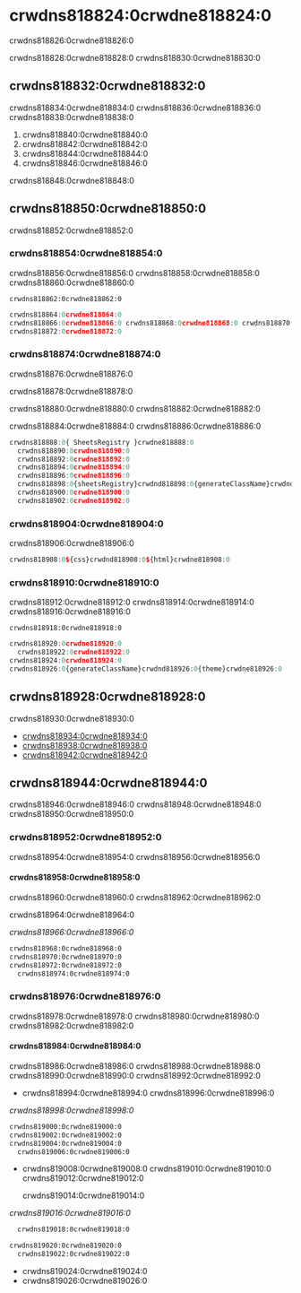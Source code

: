 # crwdns818824:0crwdne818824:0

<p class="description">crwdns818826:0crwdne818826:0</p>

crwdns818828:0crwdne818828:0 crwdns818830:0crwdne818830:0

## crwdns818832:0crwdne818832:0

crwdns818834:0crwdne818834:0 crwdns818836:0crwdne818836:0 crwdns818838:0crwdne818838:0

1. crwdns818840:0crwdne818840:0
2. crwdns818842:0crwdne818842:0
3. crwdns818844:0crwdne818844:0
4. crwdns818846:0crwdne818846:0

crwdns818848:0crwdne818848:0

## crwdns818850:0crwdne818850:0

crwdns818852:0crwdne818852:0

### crwdns818854:0crwdne818854:0

crwdns818856:0crwdne818856:0 crwdns818858:0crwdne818858:0 crwdns818860:0crwdne818860:0

`crwdns818862:0crwdne818862:0`

```js
crwdns818864:0crwdne818864:0
crwdns818866:0crwdne818866:0 crwdns818868:0crwdne818868:0 crwdns818870:0crwdne818870:0
crwdns818872:0crwdne818872:0
```

### crwdns818874:0crwdne818874:0

crwdns818876:0crwdne818876:0

crwdns818878:0crwdne818878:0

crwdns818880:0crwdne818880:0 crwdns818882:0crwdne818882:0

crwdns818884:0crwdne818884:0 crwdns818886:0crwdne818886:0

```jsx
crwdns818888:0{ SheetsRegistry }crwdne818888:0
  crwdns818890:0crwdne818890:0
  crwdns818892:0crwdne818892:0
  crwdns818894:0crwdne818894:0
  crwdns818896:0crwdne818896:0
  crwdns818898:0{sheetsRegistry}crwdnd818898:0{generateClassName}crwdnd818898:0{theme}crwdnd818898:0{sheetsManager}crwdne818898:0
  crwdns818900:0crwdne818900:0
  crwdns818902:0crwdne818902:0
```

### crwdns818904:0crwdne818904:0

crwdns818906:0crwdne818906:0

```js
crwdns818908:0${css}crwdnd818908:0${html}crwdne818908:0
```

### crwdns818910:0crwdne818910:0

crwdns818912:0crwdne818912:0 crwdns818914:0crwdne818914:0 crwdns818916:0crwdne818916:0

`crwdns818918:0crwdne818918:0`

```jsx
crwdns818920:0crwdne818920:0
  crwdns818922:0crwdne818922:0
crwdns818924:0crwdne818924:0
crwdns818926:0{generateClassName}crwdnd818926:0{theme}crwdne818926:0
```

## crwdns818928:0crwdne818928:0

crwdns818930:0crwdne818930:0

- [crwdns818934:0crwdne818934:0](crwdns818932:0crwdne818932:0)
- [crwdns818938:0crwdne818938:0](crwdns818936:0crwdne818936:0)
- [crwdns818942:0crwdne818942:0](crwdns818940:0crwdne818940:0)

## crwdns818944:0crwdne818944:0

crwdns818946:0crwdne818946:0 crwdns818948:0crwdne818948:0 crwdns818950:0crwdne818950:0

### crwdns818952:0crwdne818952:0

crwdns818954:0crwdne818954:0 crwdns818956:0crwdne818956:0

#### crwdns818958:0crwdne818958:0

crwdns818960:0crwdne818960:0 crwdns818962:0crwdne818962:0

crwdns818964:0crwdne818964:0

*crwdns818966:0crwdne818966:0*

```diff
crwdns818968:0crwdne818968:0
crwdns818970:0crwdne818970:0
crwdns818972:0crwdne818972:0
  crwdns818974:0crwdne818974:0
```

### crwdns818976:0crwdne818976:0

crwdns818978:0crwdne818978:0 crwdns818980:0crwdne818980:0 crwdns818982:0crwdne818982:0

#### crwdns818984:0crwdne818984:0

crwdns818986:0crwdne818986:0 crwdns818988:0crwdne818988:0 crwdns818990:0crwdne818990:0 crwdns818992:0crwdne818992:0

- crwdns818994:0crwdne818994:0 crwdns818996:0crwdne818996:0

*crwdns818998:0crwdne818998:0*

```diff
crwdns819000:0crwdne819000:0
crwdns819002:0crwdne819002:0
crwdns819004:0crwdne819004:0
  crwdns819006:0crwdne819006:0
```

- crwdns819008:0crwdne819008:0 crwdns819010:0crwdne819010:0 crwdns819012:0crwdne819012:0
    
    crwdns819014:0crwdne819014:0

*crwdns819016:0crwdne819016:0*

```diff
  crwdns819018:0crwdne819018:0

crwdns819020:0crwdne819020:0
  crwdns819022:0crwdne819022:0
```

- crwdns819024:0crwdne819024:0
- crwdns819026:0crwdne819026:0